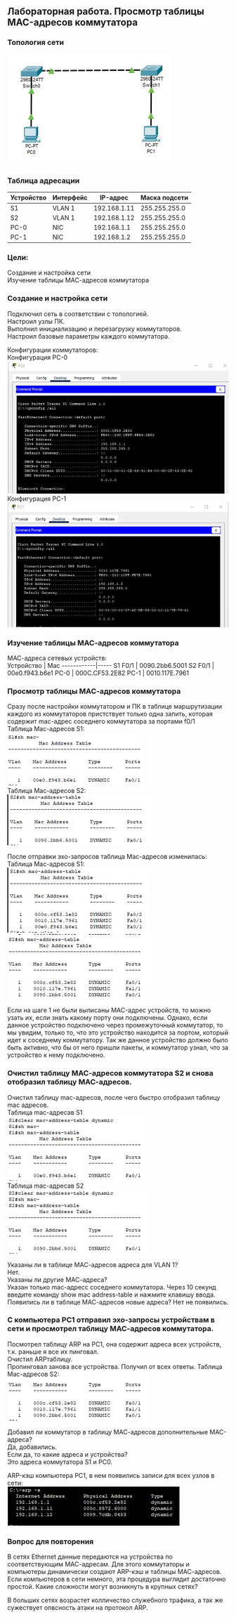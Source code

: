 ## Лабораторная работа. Просмотр таблицы MAC-адресов коммутатора

### Топология сети
![alt-текст](https://github.com/permakov/otus/blob/main/lab2/Screenshot_3.jpg "Топология сети")  

### Таблица адресации

Устройство  | Интерфейс | IP-адрес | Маска подсети
------------| ----------|----------|--------------
S1	| VLAN 1	| 192.168.1.11	| 255.255.255.0
S2 | VLAN 1	| 192.168.1.12	| 255.255.255.0
PC-0	| NIC	| 192.168.1.1	| 255.255.255.0
PC-1	| NIC	| 192.168.1.2	| 255.255.255.0

###	Цели:  
Создание и настройка сети  
Изучение таблицы МАС-адресов коммутатора  

### Создание и настройка сети  
Подключил сеть в соответствии с топологией.  
Настроил узлы ПК.  
Выполнил инициализацию и перезагрузку коммутаторов.  
Настроил базовые параметры каждого коммутатора.    

Конфигурации коммутаторов:  
Конфигурация PC-0  
![](https://github.com/permakov/otus/blob/main/lab2/PC0.jpg)  
Конфигурация PC-1  
![](https://github.com/permakov/otus/blob/main/lab2/PC1.jpg)  


### Изучение таблицы МАС-адресов коммутатора

МАС-адреса сетевых устройств:  
Устройство  | Mac
------------|-----
S1 F0/1 | 0090.2bb6.5001
S2 F0/1 | 00e0.f943.b6e1
PC-0 | 000C.CF53.2E82
PC-1 | 0010.117E.7961

### Просмотр таблицы МАС-адресов коммутатора  

Сразу после настройки коммутатором и ПК в таблице маршрутизации каждого из коммутаторов пристствует только одна запить, которая содержит mac-адрес соседнего коммутатора за портами f0/1  
Таблица Mac-адресов S1:  
![](https://github.com/permakov/otus/blob/main/lab2/Mac%20S1-1.jpg)  
Таблица Mac-адресов S2:  
![](https://github.com/permakov/otus/blob/main/lab2/Mac%20S2-1.jpg)  

После отправки эхо-запросов таблица Mac-адресов изменилась:
Таблица Mac-адресов S1:  
![](https://github.com/permakov/otus/blob/main/lab2/Mac%20S1-2.jpg)  
![](https://github.com/permakov/otus/blob/main/lab2/Mac%20S2-2N.jpg)  
           
Если на шаге 1 не были выписаны MAC-адрес устройств, то можно узать их, если знать какому порту они подключены.
Однако, если данное устройство подключено через промежуточный коммутатор, то мы увидим, только то, что это устройство находится за портом, который идет к соседнему коммутатору. Так же данное устройство должно было быть активно, что бы от него пришли пакеты, и коммутатор узнал, что за устройство к нему подключено.

### Очистил таблицу МАС-адресов коммутатора S2 и снова отобразил таблицу МАС-адресов.

Очистил таблицу mac-адресов, после чего быстро отобразил таблицу mac адресов.   
Таблица mac-адресав S1  
![](https://github.com/permakov/otus/blob/main/lab2/Mac%20S1-3.jpg)  
Таблица mac-адресав S2  
![](https://github.com/permakov/otus/blob/main/lab2/Mac%20S2-3.jpg)  

Указаны ли в таблице МАС-адресов адреса для VLAN 1?  
Нет.  
Указаны ли другие МАС-адреса?  
Указан только mac-адресс соседнего коммутатора.
Через 10 секунд введите команду show mac address-table и нажмите клавишу ввода. Появились ли в таблице МАС-адресов новые адреса?
Нет не появились.

### С компьютера PC1 отправил эхо-запросы устройствам в сети и просмотрел таблицу МАС-адресов коммутатора.
Посмотрел таблицу ARP на  PC1, она содержит адреса всех устройств, т.к. раньше я все их пинговал.  
Очистил ARPтаблицу.  
Пропинговал занова все устройства. Получил от всех ответы.
Таблица Mac-адресов S2:  
![](https://github.com/permakov/otus/blob/main/lab2/Mac%20S2-4.jpg)

Добавил ли коммутатор в таблицу МАС-адресов дополнительные МАС-адреса?  
Да, добавились.  
Если да, то какие адреса и устройства?  
Это адреса коммутатора S1 и PC0.  

ARP-кэш компьютера PC1, в нем появились записи для всех узлов в сети:  
![](https://github.com/permakov/otus/blob/main/lab2/ARP-PC1.jpg)

### 	Вопрос для повторения
В сетях Ethernet данные передаются на устройства по соответствующим МАС-адресам. Для этого коммутаторы и компьютеры динамически создают ARP-кэш и таблицы МАС-адресов. Если компьютеров в сети немного, эта процедура выглядит достаточно простой. Какие сложности могут возникнуть в крупных сетях?

В больших сетях возрастет колличество служебного трафика, а так же сужествует опвсность атаки на протокол ARP.
